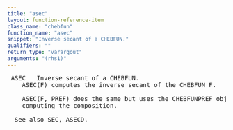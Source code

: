 ```yaml
---
title: "asec"
layout: function-reference-item
class_name: "chebfun"
function_name: "asec"
snippet: "Inverse secant of a CHEBFUN."
qualifiers: ""
return_type: "varargout"
arguments: "(rhs1)"
---
```


<pre class="help-text"> ASEC   Inverse secant of a CHEBFUN.
    ASEC(F) computes the inverse secant of the CHEBFUN F.
 
    ASEC(F, PREF) does the same but uses the CHEBFUNPREF object PREF when
    computing the composition.
 
  See also SEC, ASECD.
</pre>